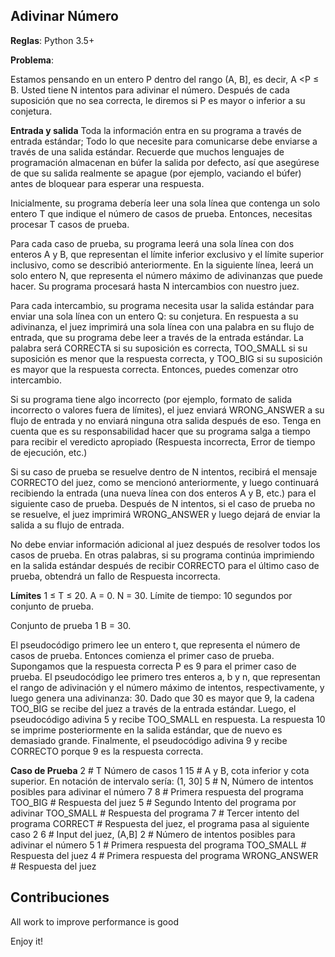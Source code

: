 Adivinar Número
------------------------

**Reglas**:
Python 3.5+

**Problema**:

Estamos pensando en un entero P dentro del rango (A, B], es decir, A <P ≤ B. Usted tiene N intentos para adivinar el número. Después de cada suposición que no sea correcta, le diremos si P es mayor o inferior a su conjetura.

**Entrada y salida**
Toda la información entra en su programa a través de entrada estándar; Todo lo que necesite para comunicarse debe enviarse a través de una salida estándar. Recuerde que muchos lenguajes de programación almacenan en búfer la salida por defecto, así que asegúrese de que su salida realmente se apague (por ejemplo, vaciando el búfer) antes de bloquear para esperar una respuesta. 

Inicialmente, su programa debería leer una sola línea que contenga un solo entero T que indique el número de casos de prueba. Entonces, necesitas procesar T casos de prueba.

Para cada caso de prueba, su programa leerá una sola línea con dos enteros A y B, que representan el límite inferior exclusivo y el límite superior inclusivo, como se describió anteriormente. En la siguiente línea, leerá un solo entero N, que representa el número máximo de adivinanzas que puede hacer. Su programa procesará hasta N intercambios con nuestro juez.

Para cada intercambio, su programa necesita usar la salida estándar para enviar una sola línea con un entero Q: su conjetura. En respuesta a su adivinanza, el juez imprimirá una sola línea con una palabra en su flujo de entrada, que su programa debe leer a través de la entrada estándar. La palabra será CORRECTA si su suposición es correcta, TOO_SMALL si su suposición es menor que la respuesta correcta, y TOO_BIG si su suposición es mayor que la respuesta correcta. Entonces, puedes comenzar otro intercambio.

Si su programa tiene algo incorrecto (por ejemplo, formato de salida incorrecto o valores fuera de límites), el juez enviará WRONG_ANSWER a su flujo de entrada y no enviará ninguna otra salida después de eso. Tenga en cuenta que es su responsabilidad hacer que su programa salga a tiempo para recibir el veredicto apropiado (Respuesta incorrecta, Error de tiempo de ejecución, etc.)

Si su caso de prueba se resuelve dentro de N intentos, recibirá el mensaje CORRECTO del juez, como se mencionó anteriormente, y luego continuará recibiendo la entrada (una nueva línea con dos enteros A y B, etc.) para el siguiente caso de prueba. Después de N intentos, si el caso de prueba no se resuelve, el juez imprimirá WRONG_ANSWER y luego dejará de enviar la salida a su flujo de entrada.

No debe enviar información adicional al juez después de resolver todos los casos de prueba. En otras palabras, si su programa continúa imprimiendo en la salida estándar después de recibir CORRECTO para el último caso de prueba, obtendrá un fallo de Respuesta incorrecta.

**Límites**
1 ≤ T ≤ 20.
A = 0. N = 30.
Límite de tiempo: 10 segundos por conjunto de prueba.

Conjunto de prueba 1
B = 30.

El pseudocódigo primero lee un entero t, que representa el número de casos de prueba. Entonces comienza el primer caso de prueba. Supongamos que la respuesta correcta P es 9 para el primer caso de prueba. El pseudocódigo lee primero tres enteros a, b y n, que representan el rango de adivinación y el número máximo de intentos, respectivamente, y luego genera una adivinanza: 30. Dado que 30 es mayor que 9, la cadena TOO_BIG se recibe del juez a través de la entrada estándar. Luego, el pseudocódigo adivina 5 y recibe TOO_SMALL en respuesta. La respuesta 10 se imprime posteriormente en la salida estándar, que de nuevo es demasiado grande. Finalmente, el pseudocódigo adivina 9 y recibe CORRECTO porque 9 es la respuesta correcta.

**Caso de Prueba**
2            # T Número de casos
1  15        # A y B, cota inferior y cota superior. En notación de intervalo sería: (1, 30]
5		     # N, Número de intentos posibles para adivinar el número 7
8		     # Primera respuesta del programa
TOO_BIG      # Respuesta del juez
5		     # Segundo Intento del programa por adivinar
TOO_SMALL    # Respuesta del programa
7		     # Tercer intento del programa
CORRECT      # Respuesta del juez, el programa pasa al siguiente caso
2 6 	     # Input del juez, (A,B]
2		     # Número de intentos posibles para adivinar el número 5
1            # Primera respuesta del programa
TOO_SMALL    # Respuesta del juez
4            # Primera respuesta del programa
WRONG_ANSWER # Respuesta del juez

**Contribuciones**
-----------------------

All work to improve performance is good

Enjoy it!